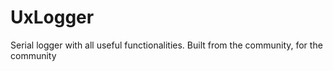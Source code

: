 # UxLogger
Serial logger with all useful functionalities. Built from the community, for the community
